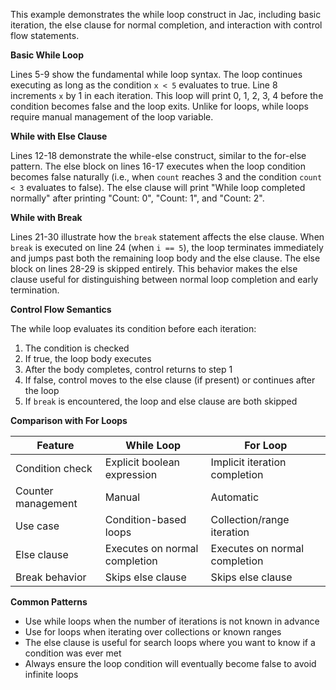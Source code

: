 This example demonstrates the while loop construct in Jac, including basic iteration, the else clause for normal completion, and interaction with control flow statements.

**Basic While Loop**

Lines 5-9 show the fundamental while loop syntax. The loop continues executing as long as the condition `x < 5` evaluates to true. Line 8 increments `x` by 1 in each iteration. This loop will print 0, 1, 2, 3, 4 before the condition becomes false and the loop exits. Unlike for loops, while loops require manual management of the loop variable.

**While with Else Clause**

Lines 12-18 demonstrate the while-else construct, similar to the for-else pattern. The else block on lines 16-17 executes when the loop condition becomes false naturally (i.e., when `count` reaches 3 and the condition `count < 3` evaluates to false). The else clause will print "While loop completed normally" after printing "Count: 0", "Count: 1", and "Count: 2".

**While with Break**

Lines 21-30 illustrate how the `break` statement affects the else clause. When `break` is executed on line 24 (when `i == 5`), the loop terminates immediately and jumps past both the remaining loop body and the else clause. The else block on lines 28-29 is skipped entirely. This behavior makes the else clause useful for distinguishing between normal loop completion and early termination.

**Control Flow Semantics**

The while loop evaluates its condition before each iteration:
1. The condition is checked
2. If true, the loop body executes
3. After the body completes, control returns to step 1
4. If false, control moves to the else clause (if present) or continues after the loop
5. If `break` is encountered, the loop and else clause are both skipped

**Comparison with For Loops**

| Feature | While Loop | For Loop |
|---------|------------|----------|
| Condition check | Explicit boolean expression | Implicit iteration completion |
| Counter management | Manual | Automatic |
| Use case | Condition-based loops | Collection/range iteration |
| Else clause | Executes on normal completion | Executes on normal completion |
| Break behavior | Skips else clause | Skips else clause |

**Common Patterns**

- Use while loops when the number of iterations is not known in advance
- Use for loops when iterating over collections or known ranges
- The else clause is useful for search loops where you want to know if a condition was ever met
- Always ensure the loop condition will eventually become false to avoid infinite loops
